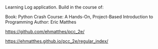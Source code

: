 Learning Log application. Build in the course of:

Book: Python Crash Course: A Hands-On, Project-Based Introduction to Programming 
Author: Eric Matthes

https://github.com/ehmatthes/pcc_2e/

https://ehmatthes.github.io/pcc_2e/regular_index/
